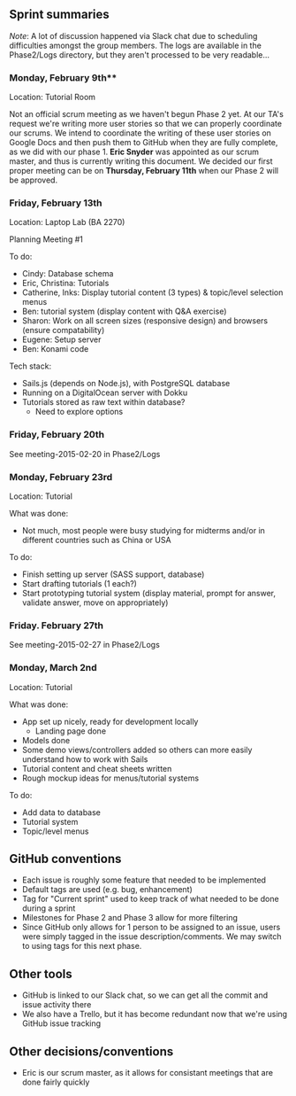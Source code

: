 ## Sprint summaries

*Note*: A lot of discussion happened via Slack chat due to scheduling difficulties amongst the group members. The logs are available in the Phase2/Logs directory, but they aren't processed to be very readable...

### Monday, February 9th**
Location: Tutorial Room

Not an official scrum meeting as we haven't begun Phase 2 yet. At our TA's request we're writing more user stories so that we can properly coordinate our scrums. We intend to coordinate the writing of these user stories on Google Docs and then push them to GitHub when they are fully complete, as we did with our phase 1. **Eric Snyder** was appointed as our scrum master, and thus is currently writing this document. We decided our first proper meeting can be on **Thursday, February 11th** when our Phase 2 will be approved.

### Friday, February 13th
Location: Laptop Lab (BA 2270)

Planning Meeting #1

To do:
- Cindy: Database schema
- Eric, Christina: Tutorials
- Catherine, Inks: Display tutorial content (3 types) & topic/level selection menus
- Ben: tutorial system (display content with Q&A exercise)
- Sharon: Work on all screen sizes (responsive design) and browsers (ensure compatability)
- Eugene: Setup server
- Ben: Konami code

Tech stack:
- Sails.js (depends on Node.js), with PostgreSQL database
- Running on a DigitalOcean server with Dokku
- Tutorials stored as raw text within database?
  + Need to explore options

### Friday, February 20th
See meeting-2015-02-20 in Phase2/Logs

### Monday, February 23rd
Location: Tutorial

What was done:
- Not much, most people were busy studying for midterms and/or in different countries such as China or USA

To do:
- Finish setting up server (SASS support, database)
- Start drafting tutorials (1 each?)
- Start prototyping tutorial system (display material, prompt for answer, validate answer, move on appropriately)

### Friday. February 27th
See meeting-2015-02-27 in Phase2/Logs

### Monday, March 2nd
Location: Tutorial

What was done:
- App set up nicely, ready for development locally
  + Landing page done
- Models done
- Some demo views/controllers added so others can more easily understand how to work with Sails
- Tutorial content and cheat sheets written
- Rough mockup ideas for menus/tutorial systems

To do:
- Add data to database
- Tutorial system
- Topic/level menus


## GitHub conventions
- Each issue is roughly some feature that needed to be implemented
- Default tags are used (e.g. bug, enhancement)
- Tag for "Current sprint" used to keep track of what needed to be done during a sprint
- Milestones for Phase 2 and Phase 3 allow for more filtering
- Since GitHub only allows for 1 person to be assigned to an issue, users were simply tagged in the issue description/comments. We may switch to using tags for this next phase.


## Other tools
- GitHub is linked to our Slack chat, so we can get all the commit and issue activity there
- We also have a Trello, but it has become redundant now that we're using GitHub issue tracking


## Other decisions/conventions
- Eric is our scrum master, as it allows for consistant meetings that are done fairly quickly

